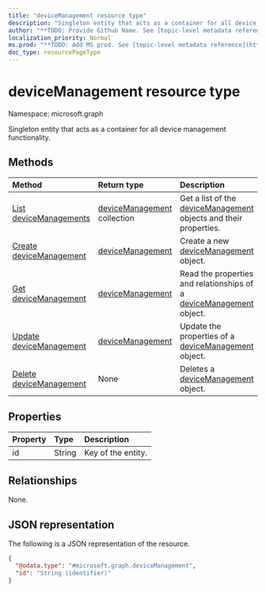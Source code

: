 ```yaml
---
title: "deviceManagement resource type"
description: "Singleton entity that acts as a container for all device management functionality."
author: "**TODO: Provide Github Name. See [topic-level metadata reference](https://msgo.azurewebsites.net/add/document/guidelines/metadata.html#topic-level-metadata)**"
localization_priority: Normal
ms.prod: "**TODO: Add MS prod. See [topic-level metadata reference](https://msgo.azurewebsites.net/add/document/guidelines/metadata.html#topic-level-metadata)**"
doc_type: resourcePageType
---
```


# deviceManagement resource type

Namespace: microsoft.graph

Singleton entity that acts as a container for all device management functionality.

## Methods
|Method|Return type|Description|
|:---|:---|:---|
|[List deviceManagements](../api/devicemanagement-list.md)|[deviceManagement](../resources/devicemanagement.md) collection|Get a list of the [deviceManagement](../resources/devicemanagement.md) objects and their properties.|
|[Create deviceManagement](../api/devicemanagement-create.md)|[deviceManagement](../resources/devicemanagement.md)|Create a new [deviceManagement](../resources/devicemanagement.md) object.|
|[Get deviceManagement](../api/devicemanagement-get.md)|[deviceManagement](../resources/devicemanagement.md)|Read the properties and relationships of a [deviceManagement](../resources/devicemanagement.md) object.|
|[Update deviceManagement](../api/devicemanagement-update.md)|[deviceManagement](../resources/devicemanagement.md)|Update the properties of a [deviceManagement](../resources/devicemanagement.md) object.|
|[Delete deviceManagement](../api/devicemanagement-delete.md)|None|Deletes a [deviceManagement](../resources/devicemanagement.md) object.|

## Properties
|Property|Type|Description|
|:---|:---|:---|
|id|String|Key of the entity.|

## Relationships
None.

## JSON representation
The following is a JSON representation of the resource.
<!-- {
  "blockType": "resource",
  "keyProperty": "id",
  "@odata.type": "microsoft.graph.deviceManagement",
  "baseType": "",
  "openType": false
}
-->
``` json
{
  "@odata.type": "#microsoft.graph.deviceManagement",
  "id": "String (identifier)"
}
```


